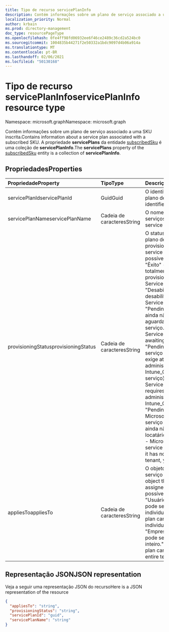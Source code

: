 ```yaml
---
title: Tipo de recurso servicePlanInfo
description: Contém informações sobre um plano de serviço associado a uma SKU inscrita. A propriedade **servicePlans** da entidade subscribedSku é uma coleção de **servicePlanInfo**.
localization_priority: Normal
author: krbain
ms.prod: directory-management
doc_type: resourcePageType
ms.openlocfilehash: 0fe4ff98fd06932ee6f46ce2489c36cd2a524bc0
ms.sourcegitcommit: 1004835b44271f2e50332a1bdc9097d4b06a914a
ms.translationtype: MT
ms.contentlocale: pt-BR
ms.lasthandoff: 02/06/2021
ms.locfileid: "50130168"
---
```

# <a name="serviceplaninfo-resource-type"></a><span data-ttu-id="9e5b0-104">Tipo de recurso servicePlanInfo</span><span class="sxs-lookup"><span data-stu-id="9e5b0-104">servicePlanInfo resource type</span></span>

<span data-ttu-id="9e5b0-105">Namespace: microsoft.graph</span><span class="sxs-lookup"><span data-stu-id="9e5b0-105">Namespace: microsoft.graph</span></span>

<span data-ttu-id="9e5b0-106">Contém informações sobre um plano de serviço associado a uma SKU inscrita.</span><span class="sxs-lookup"><span data-stu-id="9e5b0-106">Contains information about a service plan associated with a subscribed SKU.</span></span> <span data-ttu-id="9e5b0-107">A propriedade **servicePlans** da entidade [subscribedSku](subscribedsku.md) é uma coleção de **servicePlanInfo**.</span><span class="sxs-lookup"><span data-stu-id="9e5b0-107">The **servicePlans** property of the [subscribedSku](subscribedsku.md) entity is a collection of **servicePlanInfo**.</span></span>


## <a name="properties"></a><span data-ttu-id="9e5b0-108">Propriedades</span><span class="sxs-lookup"><span data-stu-id="9e5b0-108">Properties</span></span>
| <span data-ttu-id="9e5b0-109">Propriedade</span><span class="sxs-lookup"><span data-stu-id="9e5b0-109">Property</span></span>     | <span data-ttu-id="9e5b0-110">Tipo</span><span class="sxs-lookup"><span data-stu-id="9e5b0-110">Type</span></span>   |<span data-ttu-id="9e5b0-111">Descrição</span><span class="sxs-lookup"><span data-stu-id="9e5b0-111">Description</span></span>|
|:---------------|:--------|:----------|
|<span data-ttu-id="9e5b0-112">servicePlanId</span><span class="sxs-lookup"><span data-stu-id="9e5b0-112">servicePlanId</span></span>|<span data-ttu-id="9e5b0-113">Guid</span><span class="sxs-lookup"><span data-stu-id="9e5b0-113">Guid</span></span>|<span data-ttu-id="9e5b0-114">O identificador exclusivo do plano de serviços.</span><span class="sxs-lookup"><span data-stu-id="9e5b0-114">The unique identifier of the service plan.</span></span>|
|<span data-ttu-id="9e5b0-115">servicePlanName</span><span class="sxs-lookup"><span data-stu-id="9e5b0-115">servicePlanName</span></span>|<span data-ttu-id="9e5b0-116">Cadeia de caracteres</span><span class="sxs-lookup"><span data-stu-id="9e5b0-116">String</span></span>|<span data-ttu-id="9e5b0-117">O nome do plano de serviços.</span><span class="sxs-lookup"><span data-stu-id="9e5b0-117">The name of the service plan.</span></span>|
|<span data-ttu-id="9e5b0-118">provisioningStatus</span><span class="sxs-lookup"><span data-stu-id="9e5b0-118">provisioningStatus</span></span>|<span data-ttu-id="9e5b0-119">Cadeia de caracteres</span><span class="sxs-lookup"><span data-stu-id="9e5b0-119">String</span></span>|<span data-ttu-id="9e5b0-120">O status de provisionamento do plano de serviços.</span><span class="sxs-lookup"><span data-stu-id="9e5b0-120">The provisioning status of the service plan.</span></span> <span data-ttu-id="9e5b0-121">Valores possíveis:</span><span class="sxs-lookup"><span data-stu-id="9e5b0-121">Possible values:</span></span><br/><span data-ttu-id="9e5b0-122">"Êxito" - O serviço está totalmente provisionado.</span><span class="sxs-lookup"><span data-stu-id="9e5b0-122">"Success" - Service is fully provisioned.</span></span><br/><span data-ttu-id="9e5b0-123">"Desabilitado" - O serviço foi desabilitado.</span><span class="sxs-lookup"><span data-stu-id="9e5b0-123">"Disabled" - Service has been disabled.</span></span><br/><span data-ttu-id="9e5b0-124">"PendingInput" - O serviço ainda não foi provisionado; aguardando confirmação do serviço.</span><span class="sxs-lookup"><span data-stu-id="9e5b0-124">"PendingInput" - Service is not yet provisioned; awaiting service confirmation.</span></span><br/><span data-ttu-id="9e5b0-125">"PendingActivation" - O serviço é provisionado, mas exige ativação explícita pelo administrador (por exemplo, Intune_O365 plano de serviço)</span><span class="sxs-lookup"><span data-stu-id="9e5b0-125">"PendingActivation" - Service is provisioned but requires explicit activation by administrator (for example, Intune_O365 service plan)</span></span><br/><span data-ttu-id="9e5b0-126">"PendingProvisioning" - A Microsoft adicionou um novo serviço à SKU do produto e ainda não foi ativado no locatário.</span><span class="sxs-lookup"><span data-stu-id="9e5b0-126">"PendingProvisioning" - Microsoft has added a new service to the product SKU and it has not been activated in the tenant, yet.</span></span>|
|<span data-ttu-id="9e5b0-127">appliesTo</span><span class="sxs-lookup"><span data-stu-id="9e5b0-127">appliesTo</span></span>|<span data-ttu-id="9e5b0-128">Cadeia de caracteres</span><span class="sxs-lookup"><span data-stu-id="9e5b0-128">String</span></span>|<span data-ttu-id="9e5b0-129">O objeto ao que o plano de serviço pode ser atribuído.</span><span class="sxs-lookup"><span data-stu-id="9e5b0-129">The object the service plan can be assigned to.</span></span> <span data-ttu-id="9e5b0-130">Valores possíveis:</span><span class="sxs-lookup"><span data-stu-id="9e5b0-130">Possible values:</span></span><br/><span data-ttu-id="9e5b0-131">"Usuário" - o plano de serviço pode ser atribuído a usuários individuais.</span><span class="sxs-lookup"><span data-stu-id="9e5b0-131">"User" - service plan can be assigned to individual users.</span></span><br/><span data-ttu-id="9e5b0-132">"Empresa" - o plano de serviço pode ser atribuído ao locatário inteiro.</span><span class="sxs-lookup"><span data-stu-id="9e5b0-132">"Company" - service plan can be assigned to the entire tenant.</span></span>|

## <a name="json-representation"></a><span data-ttu-id="9e5b0-133">Representação JSON</span><span class="sxs-lookup"><span data-stu-id="9e5b0-133">JSON representation</span></span>

<span data-ttu-id="9e5b0-134">Veja a seguir uma representação JSON do recurso</span><span class="sxs-lookup"><span data-stu-id="9e5b0-134">Here is a JSON representation of the resource</span></span>

<!-- {
  "blockType": "resource",
  "optionalProperties": [

  ],
  "@odata.type": "microsoft.graph.servicePlanInfo"
}-->

```json
{
  "appliesTo": "string",
  "provisioningStatus": "string",
  "servicePlanId": "guid",
  "servicePlanName": "string"
}

```

<!-- uuid: 8fcb5dbc-d5aa-4681-8e31-b001d5168d79
2015-10-25 14:57:30 UTC -->
<!-- {
  "type": "#page.annotation",
  "description": "servicePlanInfo resource",
  "keywords": "",
  "section": "documentation",
  "tocPath": ""
}-->


